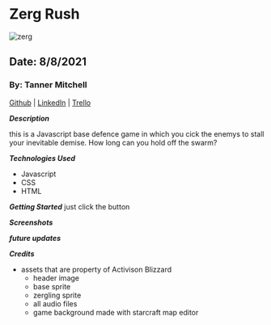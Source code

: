 # Zerg Rush
![zerg](https://lowko.tv/wp-content/uploads/StarCraft-2-Heart-of-the-Swarm-Zerg-Wallpaper-Background.jpg)
## Date: 8/8/2021

### By: Tanner Mitchell

[Github](https://github.com/BtSquared) | [LinkedIn](https://www.linkedin.com/in/tanner-mitchell-836130152/) | [Trello](https://trello.com/b/KAgO3KPS/zerg-rush)

***Description***

this is a Javascript base defence game in which you cick the enemys to stall your inevitable demise. How long can you hold off the swarm?

***Technologies Used***
 - Javascript
 - CSS
 - HTML

***Getting Started***
just click the button

***Screenshots***


***future updates***


***Credits***
- assets that are property of Activison Blizzard
  - header image
  - base sprite
  - zergling sprite
  - all audio files
  - game background made with starcraft map editor
